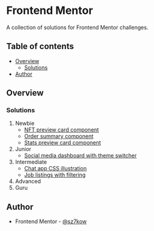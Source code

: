 # Frontend Mentor

A collection of solutions for Frontend Mentor challenges.

## Table of contents

- [Overview](#overview)
  - [Solutions](#solutions)
- [Author](#author)

## Overview

### Solutions

1. Newbie
   - [NFT preview card component](https://github.com/sz7kow/nft-preview-card-component)
   - [Order summary component](https://github.com/sz7kow/order-summary-component)
   - [Stats preview card component](https://github.com/sz7kow/stats-preview-card-component)
2. Junior
   - [Social media dashboard with theme switcher](https://github.com/sz7kow/social-media-dashboard-with-theme-switcher)
3. Intermediate
   - [Chat app CSS illustration](https://github.com/sz7kow/chat-app-css-illustration)
   - [Job listings with filtering](https://github.com/sz7kow/job-listings-with-filtering)
4. Advanced
5. Guru

## Author
- Frontend Mentor - [@sz7kow](https://www.frontendmentor.io/profile/sz7kow)
